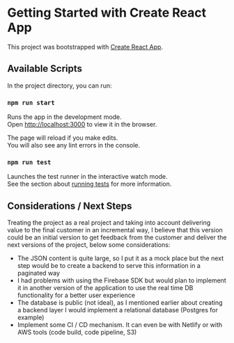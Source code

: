 # Getting Started with Create React App

This project was bootstrapped with [Create React App](https://github.com/facebook/create-react-app).

## Available Scripts

In the project directory, you can run:

### `npm run start`

Runs the app in the development mode.\
Open [http://localhost:3000](http://localhost:3000) to view it in the browser.

The page will reload if you make edits.\
You will also see any lint errors in the console.

### `npm run test`

Launches the test runner in the interactive watch mode.\
See the section about [running tests](https://facebook.github.io/create-react-app/docs/running-tests) for more information.


## Considerations / Next Steps
Treating the project as a real project and taking into account delivering value to the final customer in an incremental way, I believe that this version could be an initial version to get feedback from the customer and deliver the next versions of the project, below some considerations:
- The JSON content is quite large, so I put it as a mock place but the next step would be to create a backend to serve this information in a paginated way
- I had problems with using the Firebase SDK but would plan to implement it in another version of the application to use the real time DB functionality for a better user experience
- The database is public (not ideal), as I mentioned earlier about creating a backend layer I would implement a relational database (Postgres for example)
- Implement some CI / CD mechanism. It can even be with Netlify or with AWS tools (code build, code pipeline, S3)
